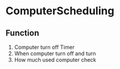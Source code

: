 # ComputerScheduling

Function
---
1. Computer turn off Timer
2. When computer turn off and turn
3. How much used computer check
